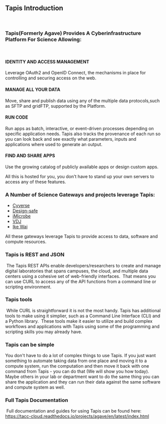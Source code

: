 ## Tapis Introduction
​
### Tapis(Formerly Agave) Provides A Cyberinfrastructure Platform For Science Allowing:
​
#### IDENTITY AND ACCESS MANAGEMENT
Leverage OAuth2 and OpenID Connect, the mechanisms in place for controlling and securing access on the web.
#### MANAGE ALL YOUR DATA
Move, share and publish data using any of the multiple data protocols,such as SFTP and gridFTP, supported by the Platform. 
#### RUN CODE
Run apps as batch, interactive, or event-driven processes depending on specific application needs.  Tapis also tracks the provenance of each run so you can look back and see exactly what parameters, inputs and applications where used to generate an output.
#### FIND AND SHARE APPS
Use the growing catalog of publicly available apps or design custom apps.
​

All this is hosted for you, you don't have to stand up your own servers to access any of these features.

### A Number of Science Gateways and projects leverage Tapis:

* [Cyverse](https://cyerse.org)
* [Design-safe](https://www.designsafe-ci.org/#!#research)
* [iMicrobe](https://www.imicrobe.us)
* [VDJ](https://vdjserver.org/)
* [Ike Wai](ikewai.org)

All these gateways leverage Tapis to provide access to data, software and compute resources.
​
### Tapis is REST and JSON
​
The Tapis REST APIs enable developers/researchers to create and manage digital laboratories that spans campuses, the cloud, and multiple data centers using a cohesive set of web-friendly interfaces. 
​
That means you can use CURL to access any of the API functions from a command line or scripting environment.
​
### Tapis tools
​
While CURL is straightforward it is not the most handy.  Tapis has additional tools to make using it simplier, such as a Command Line Interface (CLI) and a Python library.
​
These tools make it easier to utilize and build complex workflows and applications with Tapis using some of the programming and scripting skills you may already have.

### Tapis can be simple

You don't have to do a lot of complex things to use Tapis.  If you just want something to automate taking data from one place and moving it to a compute system, run the computation and then move it back with one command from Tapis - you can do that (We will show you how today).  Maybe others in your lab or department want to do the same thing you can share the application and they can run their data against the same software and compute system as well.
​
### Full Tapis Documentation
​
Full documentation and guides for using Tapis can be found here:
https://tacc-cloud.readthedocs.io/projects/agave/en/latest/index.html
​
